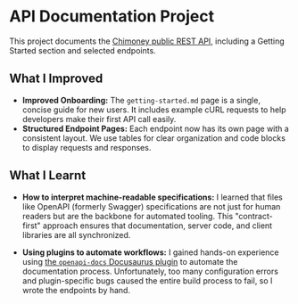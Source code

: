 # API Documentation Project

This project documents the [Chimoney public REST API](https://chimoney.io/), including a Getting Started section and selected endpoints.

## What I Improved

- **Improved Onboarding:** The `getting-started.md` page is a single, concise guide for new users. It includes example cURL requests to help developers make their first API call easily.
- **Structured Endpoint Pages:** Each endpoint now has its own page with a consistent layout. We use tables for clear organization and code blocks to display requests and responses.

## What I Learnt

- **How to interpret machine-readable specifications:** I learned that files like OpenAPI (formerly Swagger) specifications are not just for human readers but are the backbone for automated tooling. This "contract-first" approach ensures that documentation, server code, and client libraries are all synchronized.

- **Using plugins to automate workflows:** I gained hands-on experience using [the `openapi-docs` Docusaurus plugin](https://docusaurus-openapi.tryingpan.dev/) to automate the documentation process. Unfortunately, too many configuration errors and plugin-specific bugs caused the entire build process to fail, so I wrote the endpoints by hand.
